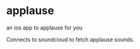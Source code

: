 applause
========

an ios app to applause for you

Connects to soundcloud to fetch applause sounds.
